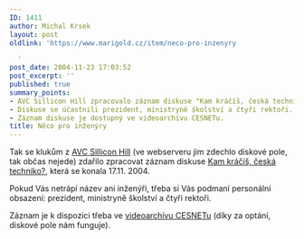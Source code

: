 ```yaml
---
ID: 1411
author: Michal Krsek
layout: post
oldlink: 'https://www.marigold.cz/item/neco-pro-inzenyry

  '
post_date: 2004-11-23 17:03:52
post_excerpt: ''
published: true
summary_points:
- AVC Sillicon Hill zpracovalo záznam diskuse "Kam kráčíš, česká techniko?" z 17.11.2004.
- Diskuse se účastnili prezident, ministryně školství a čtyři rektoři.
- Záznam diskuse je dostupný ve videoarchívu CESNETu.
title: Něco pro inženýry
---
```


<p>
Tak se klukům z <a href="http://avc.sh.cvut.cz/">AVC Sillicon Hill</a> (ve webserveru jim zdechlo diskové pole, tak občas nejede) zdařilo zpracovat záznam diskuse <a href="http://kracime.sh.cvut.cz/">Kam kráčíš, česká techniko?</a>, která se konala 17.11. 2004.</p>
<p>
Pokud Vás netrápí název ani inženýři, třeba si Vás podmaní personální obsazení: prezident, ministryně školství a čtyři rektoři.</p>
<p>
Záznam je k dispozici třeba ve <a href="http://videoserver.cesnet.cz/videoarchiv.php">videoarchívu CESNETu</a> (díky za optání, diskové pole nám funguje).</p>